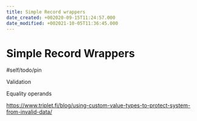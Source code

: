 ```yaml
---
title: Simple Record wrappers
date_created: +002020-09-15T11:24:57.000
date_modified: +002021-10-05T11:36:45.000
---
```


# Simple Record Wrappers

#self/todo/pin

Validation

Equality operands

https://www.triplet.fi/blog/using-custom-value-types-to-protect-system-from-invalid-data/
